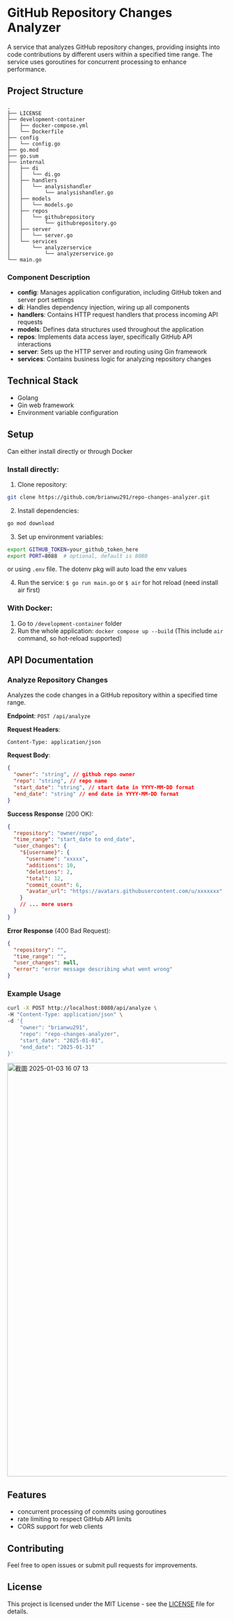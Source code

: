 # GitHub Repository Changes Analyzer

A service that analyzes GitHub repository changes, providing insights into code contributions by different users within a specified time range. The service uses goroutines for concurrent processing to enhance performance.

## Project Structure

```
.
├── LICENSE
├── development-container
│   ├── docker-compose.yml
│   └── Dockerfile
├── config
│   └── config.go
├── go.mod
├── go.sum
├── internal
│   ├── di
│   │   └── di.go
│   ├── handlers
│   │   └── analysishandler
│   │       └── analysishandler.go
│   ├── models
│   │   └── models.go
│   ├── repos
│   │   └── githubrepository
│   │       └── githubrepository.go
│   ├── server
│   │   └── server.go
│   └── services
│       └── analyzerservice
│           └── analyzerservice.go
└── main.go
```

### Component Description

- **config**: Manages application configuration, including GitHub token and server port settings
- **di**: Handles dependency injection, wiring up all components
- **handlers**: Contains HTTP request handlers that process incoming API requests
- **models**: Defines data structures used throughout the application
- **repos**: Implements data access layer, specifically GitHub API interactions
- **server**: Sets up the HTTP server and routing using Gin framework
- **services**: Contains business logic for analyzing repository changes

## Technical Stack

- Golang
- Gin web framework
- Environment variable configuration

## Setup

Can either install directly or through Docker

### Install directly:

1. Clone repository:

```bash
git clone https://github.com/brianwu291/repo-changes-analyzer.git
```

2. Install dependencies:

```bash
go mod download
```

3. Set up environment variables:

```bash
export GITHUB_TOKEN=your_github_token_here
export PORT=8088  # optional, default is 8080
```

or using `.env` file. The dotenv pkg will auto load the env values

4. Run the service:
   `$ go run main.go` or `$ air` for hot reload (need install air first)

### With Docker:

1. Go to `/development-container` folder
2. Run the whole application:
   `docker compose up --build`
   (This include `air` command, so hot-reload supported)

## API Documentation

### Analyze Repository Changes

Analyzes the code changes in a GitHub repository within a specified time range.

**Endpoint**: `POST /api/analyze`

**Request Headers**:

```
Content-Type: application/json
```

**Request Body**:

```json
{
  "owner": "string", // github repo owner
  "repo": "string", // repo name
  "start_date": "string", // start date in YYYY-MM-DD format
  "end_date": "string" // end date in YYYY-MM-DD format
}
```

**Success Response** (200 OK):

```json
{
  "repository": "owner/repo",
  "time_range": "start_date to end_date",
  "user_changes": {
    "${username}": {
      "username": "xxxxx",
      "additions": 10,
      "deletions": 2,
      "total": 12,
      "commit_count": 6,
      "avatar_url": "https://avatars.githubusercontent.com/u/xxxxxxx"
    }
    // ... more users
  }
}
```

**Error Response** (400 Bad Request):

```json
{
  "repository": "",
  "time_range": "",
  "user_changes": null,
  "error": "error message describing what went wrong"
}
```

### Example Usage

```bash
curl -X POST http://localhost:8080/api/analyze \
-H "Content-Type: application/json" \
-d '{
    "owner": "brianwu291",
    "repo": "repo-changes-analyzer",
    "start_date": "2025-01-01",
    "end_date": "2025-01-31"
}'
```

<img width="949" alt="截圖 2025-01-03 16 07 13" src="https://github.com/user-attachments/assets/f811c6ed-77e8-4baf-a13e-56bad5ace0f0" />

## Features

- concurrent processing of commits using goroutines
- rate limiting to respect GitHub API limits
- CORS support for web clients

## Contributing

Feel free to open issues or submit pull requests for improvements.

## License

This project is licensed under the MIT License - see the [LICENSE](LICENSE) file for details.
